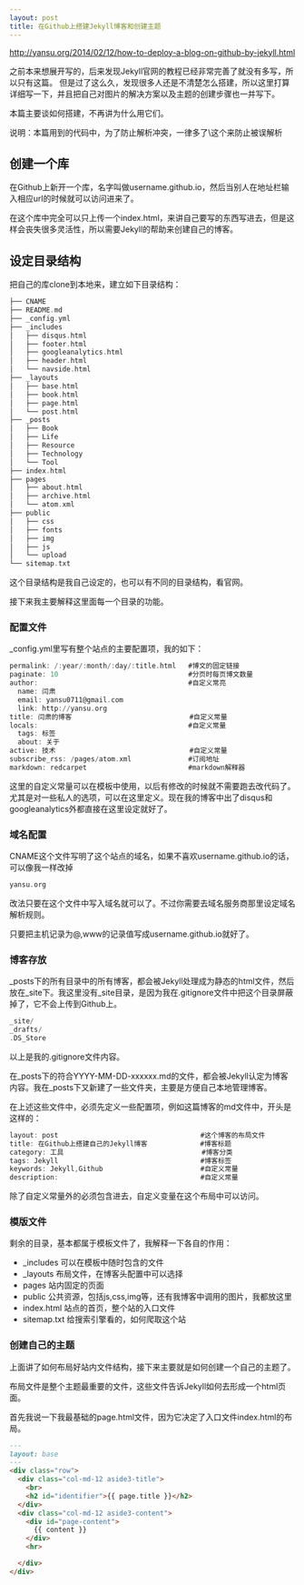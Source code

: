 ```yaml
---
layout: post
title: 在Github上搭建Jekyll博客和创建主题
---
```

http://yansu.org/2014/02/12/how-to-deploy-a-blog-on-github-by-jekyll.html

之前本来想展开写的，后来发现Jekyll官网的教程已经非常完善了就没有多写，所以只有这篇。 但是过了这么久，发现很多人还是不清楚怎么搭建，所以这里打算详细写一下，并且把自己对图片的解决方案以及主题的创建步骤也一并写下。

本篇主要谈如何搭建，不再讲为什么用它们。

说明：本篇用到的代码中，为了防止解析冲突，一律多了\这个来防止被误解析

## 创建一个库

在Github上新开一个库，名字叫做username.github.io，然后当别人在地址栏输入相应url的时候就可以访问进来了。

在这个库中完全可以只上传一个index.html，来讲自己要写的东西写进去，但是这样会丧失很多灵活性，所以需要Jekyll的帮助来创建自己的博客。

## 设定目录结构

把自己的库clone到本地来，建立如下目录结构：

```a
├── CNAME
├── README.md
├── _config.yml
├── _includes
│   ├── disqus.html
│   ├── footer.html
│   ├── googleanalytics.html
│   ├── header.html
│   └── navside.html
├── _layouts
│   ├── base.html
│   ├── book.html
│   ├── page.html
│   └── post.html
├── _posts
│   ├── Book
│   ├── Life
│   ├── Resource
│   ├── Technology
│   └── Tool
├── index.html
├── pages
│   ├── about.html
│   ├── archive.html
│   └── atom.xml
├── public
│   ├── css
│   ├── fonts
│   ├── img
│   ├── js
│   └── upload
└── sitemap.txt
```

这个目录结构是我自己设定的，也可以有不同的目录结构，看官网。

接下来我主要解释这里面每一个目录的功能。

### 配置文件

\_config.yml里写有整个站点的主要配置项，我的如下：

```a
permalink: /:year/:month/:day/:title.html   #博文的固定链接
paginate: 10                                #分页时每页博文数量
author:                                     #自定义常亮
  name: 闫肃
  email: yansu0711@gmail.com
  link: http://yansu.org
title: 闫肃的博客                             #自定义常量
locals:                                     #自定义常量
  tags: 标签
  about: 关于
active: 技术                                 #自定义常量
subscribe_rss: /pages/atom.xml              #订阅地址
markdown: redcarpet                         #markdown解释器
```

这里的自定义常量可以在模板中使用，以后有修改的时候就不需要跑去改代码了。尤其是对一些私人的选项，可以在这里定义。现在我的博客中出了disqus和googleanalytics外都直接在这里设定就好了。


### 域名配置

CNAME这个文件写明了这个站点的域名，如果不喜欢username.github.io的话，可以像我一样改掉

```a
yansu.org
```

改法只要在这个文件中写入域名就可以了。不过你需要去域名服务商那里设定域名解析规则。

只要把主机记录为@,www的记录值写成username.github.io就好了。

### 博客存放

\_posts下的所有目录中的所有博客，都会被Jekyll处理成为静态的html文件，然后放在_site下。我这里没有_site目录，是因为我在.gitignore文件中把这个目录屏蔽掉了，它不会上传到Github上。

```a
_site/
_drafts/
.DS_Store
```


以上是我的.gitignore文件内容。

在_posts下的符合YYYY-MM-DD-xxxxxx.md的文件，都会被Jekyll认定为博客内容。我在_posts下又新建了一些文件夹，主要是方便自己本地管理博客。

在上述这些文件中，必须先定义一些配置项，例如这篇博客的md文件中，开头是这样的：

```a
layout: post                                   #这个博客的布局文件
title: 在Github上搭建自己的Jekyll博客             #博客标题
category: 工具                                  #博客分类
tags: Jekyll                                   #博客标签
keywords: Jekyll,Github                        #自定义常量
description:                                   #自定义常量
```

除了自定义常量外的必须包含进去，自定义变量在这个布局中可以访问。

### 模版文件

剩余的目录，基本都属于模板文件了，我解释一下各自的作用：

* \_includes 可以在模板中随时包含的文件
* \_layouts 布局文件，在博客头配置中可以选择
* pages 站内固定的页面
* public 公共资源，包括js,css,img等，还有我博客中调用的图片，我都放这里
* index.html 站点的首页，整个站的入口文件
* sitemap.txt 给搜索引擎看的，如何爬取这个站

### 创建自己的主题

上面讲了如何布局好站内文件结构，接下来主要就是如何创建一个自己的主题了。

布局文件是整个主题最重要的文件，这些文件告诉Jekyll如何去形成一个html页面。

首先我说一下我最基础的page.html文件，因为它决定了入口文件index.html的布局。

```markdown
---
layout: base
---
<div class="row">
  <div class="col-md-12 aside3-title">
    <br>
    <h2 id="identifier">{{ page.title }}</h2>
  </div>
  <div class="col-md-12 aside3-content">
    <div id="page-content">
      {{ content }}
    </div>
    <hr>

  </div>
</div>
```
